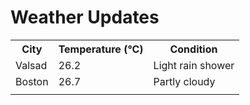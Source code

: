 # Weather Updates

<!-- WEATHER-UPDATE-START -->
<table><tr><th>City</th><th>Temperature (°C)</th><th>Condition</th></tr><tr><td>Valsad</td><td>26.2</td><td>Light rain shower</td></tr><tr><td>Boston</td><td>26.7</td><td>Partly cloudy</td></tr><tr><td></td><td></td><td></td></tr></table>
<!-- WEATHER-UPDATE-END -->
